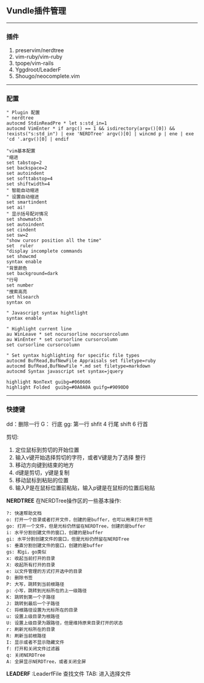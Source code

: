 ## Vundle插件管理

---
### 插件
1. preservim/nerdtree
2. vim-ruby/vim-ruby
3. tpope/vim-rails
4. Yggdroot/LeaderF
5. Shougo/neocomplete.vim

---
### 配置
```vim
" Plugin 配置
" nerdtree
autocmd StdinReadPre * let s:std_in=1
autocmd VimEnter * if argc() == 1 && isdirectory(argv()[0]) && !exists("s:std_in") | exe 'NERDTree' argv()[0] | wincmd p | ene | exe 'cd '.argv()[0] | endif

"vim基本配置
"缩进
set tabstop=2
set backspace=2
set autoindent
set softtabstop=4
set shiftwidth=4
" 智能自动缩进
" 设置自动缩进
set smartindent
set ai!
" 显示括号配对情况
set showmatch
set autoindent
set cindent
set sw=2
"show curosr position all the time"
set  ruler
"display incomplete commands
set showcmd
syntax enable
"背景颜色
set background=dark
"行号
set number
"搜索高亮
set hlsearch
syntax on

" Javascript syntax hightlight
syntax enable

" Highlight current line
au WinLeave * set nocursorline nocursorcolumn
au WinEnter * set cursorline cursorcolumn
set cursorline cursorcolumn

" Set syntax highlighting for specific file types
autocmd BufRead,BufNewFile Appraisals set filetype=ruby
autocmd BufRead,BufNewFile *.md set filetype=markdown
autocmd Syntax javascript set syntax=jquery

highlight NonText guibg=#060606
highlight Folded  guibg=#0A0A0A guifg=#9090D0
```

---
### 快捷键
dd：删除一行
G： 行底
gg: 第一行
shfit 4 行尾
shift 6 行首

剪切:
1. 定位鼠标到剪切的开始位置
2. 输入v键开始选择剪切的字符，或者V键是为了选择 整行
3. 移动方向键到结束的地方
4. d键是剪切，y键是复制
5. 移动鼠标到粘贴的位置
6. 输入P是在鼠标位置前粘贴，输入p键是在鼠标的位置后粘贴

**NERDTREE**
在NERDTree操作区的一些基本操作:
```shell
?: 快速帮助文档
o: 打开一个目录或者打开文件，创建的是buffer，也可以用来打开书签
go: 打开一个文件，但是光标仍然留在NERDTree，创建的是buffer
i: 水平分割创建文件的窗口，创建的是buffer
gi: 水平分割创建文件的窗口，但是光标仍然留在NERDTree
s: 垂直分割创建文件的窗口，创建的是buffer
gs: 和gi，go类似
x: 收起当前打开的目录
X: 收起所有打开的目录
e: 以文件管理的方式打开选中的目录
D: 删除书签
P: 大写，跳转到当前根路径
p: 小写，跳转到光标所在的上一级路径
K: 跳转到第一个子路径
J: 跳转到最后一个子路径
C: 将根路径设置为光标所在的目录
u: 设置上级目录为根路径
U: 设置上级目录为跟路径，但是维持原来目录打开的状态
r: 刷新光标所在的目录
R: 刷新当前根路径
I: 显示或者不显示隐藏文件
f: 打开和关闭文件过滤器
q: 关闭NERDTree
A: 全屏显示NERDTree，或者关闭全屏
```

**LEADERF**
:LeaderfFile 查找文件
TAB: 进入选择文件